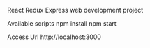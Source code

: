 React Redux Express web development project

Available scripts
npm install
npm start

Access Url
http://localhost:3000
